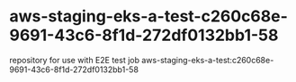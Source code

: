 # aws-staging-eks-a-test-c260c68e-9691-43c6-8f1d-272df0132bb1-58
repository for use with E2E test job aws-staging-eks-a-test:c260c68e-9691-43c6-8f1d-272df0132bb1-58
